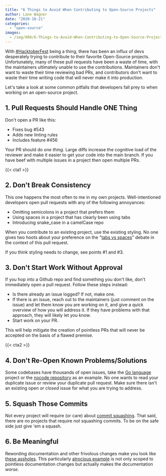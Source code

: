 ```yaml
---
title: "6 Things to Avoid When Contributing to Open-Source Projects"
author: Lane Wagner
date: "2020-10-21"
categories: 
  - "open-source"
images:
  - /img/800/6-Things-to-Avoid-When-Contributing-to-Open-Source-Projects.jpeg
---
```


With [#HacktoberFest](https://hacktoberfest.digitalocean.com/) being a thing, there has been an influx of devs desperately trying to contribute to their favorite Open-Source projects. Unfortunately, many of these pull requests have been a waste of time, with the maintainers ultimately unable to use the contributions. Maintainers don't want to waste their time reviewing bad PRs, and contributors don't want to waste their time writing code that will never make it into production.

Let's take a look at some common pitfalls that developers fall prey to when working on an open-source project.

## 1. Pull Requests Should Handle ONE Thing

Don't open a PR like this:

- Fixes bug #543
- Adds new linting rules
- Includes feature #456

Your PR should do _one thing_. Large diffs increase the cognitive load of the reviewer and make it easier to get your code into the main branch. If you have beef with multiple issues in a project then open multiple PRs.

{{< cta1 >}}

## 2. Don't Break Consistency

This one happens the most often to me in my own projects. Well-intentioned developers open pull requests with any of the following annoyances:

- Omitting semicolons in a project that prefers them
- Using spaces in a project that has clearly been using tabs
- Introducing snake\_case in a camelCase repo

When you contribute to an existing project, use the existing styling. No one gives two hoots about your preference on the "[tabs vs spaces](https://www.youtube.com/watch?v=SsoOG6ZeyUI)" debate in the context of this pull request.

If you think styling needs to change, see points #1 and #3.

## 3. Don't Start Work Without Approval

If you hop into a Github repo and find something you don't like, don't immediately open a pull request. Follow these steps instead:

- Is there already an issue logged? If not, make one.
- If there is an issue, reach out to the maintainers (just comment on the issue) and let them know you are working on it, and give a quick overview of how you will address it. If they have problems with that approach, they will likely let you know.
- Start work on your PR.

This will help mitigate the creation of pointless PRs that will never be accepted on the basis of a flawed premise.

{{< cta2 >}}

## 4. Don't Re-Open Known Problems/Solutions

Some codebases have thousands of open issues, take the [Go language](https://github.com/golang/go) project or the [nocode repository](https://github.com/kelseyhightower/nocode) as an example. No one wants to read your duplicate issue or review your duplicate pull request. Make sure there isn't an existing open _or closed_ issue for what you are trying to address.

## 5. Squash Those Commits

Not every project will require (or care) about [commit squashing](https://github.com/wprig/wprig/wiki/How-to-squash-commits). That said, there are no projects that require _not_ squashing commits. To be on the safe side just give 'em a squash.

## 6. Be Meaningful

Rewording documentation and other frivolous changes make you look like [these assholes](https://github.com/whatwg/html/pulls?q=is%3Apr+is%3Aclosed+label%3Aspam). This particularly [atrocious example](https://github.com/whatwg/html/pull/6075) is not only scoped to pointless documentation changes but actually makes the documentation _worse_.
